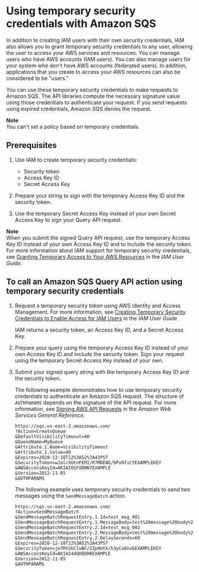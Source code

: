 # Using temporary security credentials with Amazon SQS<a name="sqs-using-temporary-security-credentials"></a>

In addition to creating IAM users with their own security credentials, IAM also allows you to grant temporary security credentials to any user, allowing the user to access your AWS services and resources\. You can manage users who have AWS accounts \(IAM users\)\. You can also manage users for your system who don't have AWS accounts \(federated users\)\. In addition, applications that you create to access your AWS resources can also be considered to be "users\."

You can use these temporary security credentials to make requests to Amazon SQS\. The API libraries compute the necessary signature value using those credentials to authenticate your request\. If you send requests using expired credentials, Amazon SQS denies the request\.

**Note**  
You can't set a policy based on temporary credentials\.

## Prerequisites<a name="temporary-security-credentials-prerequisites"></a>

1. Use IAM to create temporary security credentials:
   + Security token
   + Access Key ID
   + Secret Access Key

1. Prepare your string to sign with the temporary Access Key ID and the security token\.

1. Use the temporary Secret Access Key instead of your own Secret Access Key to sign your Query API request\.

**Note**  
When you submit the signed Query API request, use the temporary Access Key ID instead of your own Access Key ID and to include the security token\. For more information about IAM support for temporary security credentials, see [Granting Temporary Access to Your AWS Resources](https://docs.aws.amazon.com/IAM/latest/UserGuide/TokenBasedAuth.html) in the *IAM User Guide*\. 

## To call an Amazon SQS Query API action using temporary security credentials<a name="temporary-security-credentials-query-api"></a>

1. Request a temporary security token using AWS Identity and Access Management\. For more information, see [Creating Temporary Security Credentials to Enable Access for IAM Users](https://docs.aws.amazon.com/IAM/latest/UserGuide/CreatingSessionTokens.html) in the *IAM User Guide*\.

   IAM returns a security token, an Access Key ID, and a Secret Access Key\.

1. Prepare your query using the temporary Access Key ID instead of your own Access Key ID and include the security token\. Sign your request using the temporary Secret Access Key instead of your own\.

1. Submit your signed query string with the temporary Access Key ID and the security token\.

   The following example demonstrates how to use temporary security credentials to authenticate an Amazon SQS request\. The structure of *`AUTHPARAMS`* depends on the signature of the API request\. For more information, see [Signing AWS API Requests](https://docs.aws.amazon.com/general/latest/gr/signing_aws_api_requests.html) in the *Amazon Web Services General Reference*\.

   ```
   https://sqs.us-east-2.amazonaws.com/
   ?Action=CreateQueue
   &DefaultVisibilityTimeout=40
   &QueueName=MyQueue
   &Attribute.1.Name=VisibilityTimeout
   &Attribute.1.Value=40
   &Expires=2020-12-18T22%3A52%3A43PST
   &SecurityToken=wJalrXUtnFEMI/K7MDENG/bPxRfiCYEXAMPLEKEY
   &AWSAccessKeyId=AKIAIOSFODNN7EXAMPLE
   &Version=2012-11-05
   &AUTHPARAMS
   ```

   The following example uses temporary security credentials to send two messages using the `SendMessageBatch` action\.

   ```
   https://sqs.us-east-2.amazonaws.com/
   ?Action=SendMessageBatch
   &SendMessageBatchRequestEntry.1.Id=test_msg_001
   &SendMessageBatchRequestEntry.1.MessageBody=test%20message%20body%201
   &SendMessageBatchRequestEntry.2.Id=test_msg_002
   &SendMessageBatchRequestEntry.2.MessageBody=test%20message%20body%202
   &SendMessageBatchRequestEntry.2.DelaySeconds=60
   &Expires=2020-12-18T22%3A52%3A43PST
   &SecurityToken=je7MtGbClwBF/2Zp9Utk/h3yCo8nvbEXAMPLEKEY
   &AWSAccessKeyId=AKIAI44QH8DHBEXAMPLE
   &Version=2012-11-05
   &AUTHPARAMS
   ```